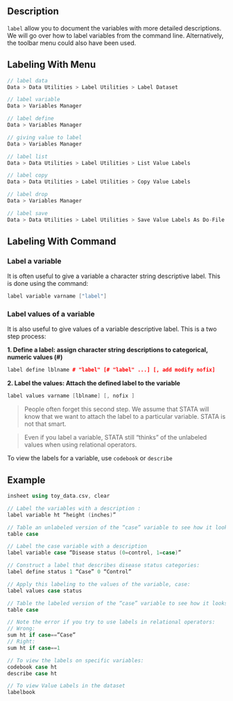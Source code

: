 ## Description

`label` allow you to document the variables with more detailed descriptions.  We will go over how to label variables from the command line. Alternatively, the toolbar menu could also have been used.

## Labeling With Menu

```cpp
// label data 
Data > Data Utilities > Label Utilities > Label Dataset

// label variable
Data > Variables Manager

// label define
Data > Variables Manager

// giving value to label
Data > Variables Manager

// label list
Data > Data Utilities > Label Utilities > List Value Labels

// label copy
Data > Data Utilities > Label Utilities > Copy Value Labels

// label drop
Data > Variables Manager

// label save
Data > Data Utilities > Label Utilities > Save Value Labels As Do-File
```

## Labeling With Command

### Label a variable

It is often useful to give a variable a character string descriptive label. This is done using the command:

```cpp
label variable varname ["label"]
```

### Label values of a variable

It is also useful to give values of a variable descriptive label.  This is a two step process: 

**1. Define a label: assign character string descriptions to categorical, numeric values (#)**

```cpp
label define lblname # "label" [# "label" ...] [, add modify nofix]
```

**2. Label the values: Attach the defined label to the variable**

```cpp
label values varname [lblname] [, nofix ]
```

> People often forget this second step.  We assume that STATA will know that we want to attach the label to a particular variable.  STATA is not that smart.

> Even if you label a variable, STATA still “thinks” of the unlabeled values when using relational operators.

To view the labels for a variable, use `codebook` or `describe`

## Example

```cpp
insheet using toy_data.csv, clear

// Label the variables with a description :
label variable ht “height (inches)”

// Table an unlabeled version of the “case” variable to see how it looks before labeling
table case

// Label the case variable with a description
label variable case “Disease status (0=control, 1=case)”

// Construct a label that describes disease status categories:
label define status 1 “Case” 0 “Control”

// Apply this labeling to the values of the variable, case:
label values case status

// Table the labeled version of the “case” variable to see how it looks after labeling
table case

// Note the error if you try to use labels in relational operators:
// Wrong:
sum ht if case==”Case”
// Right:
sum ht if case==1

// To view the labels on specific variables:
codebook case ht 
describe case ht

// To view Value Labels in the dataset
labelbook
```

